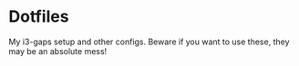# Dotfiles
My i3-gaps setup and other configs. Beware if you want to use these, they may be an absolute mess!
